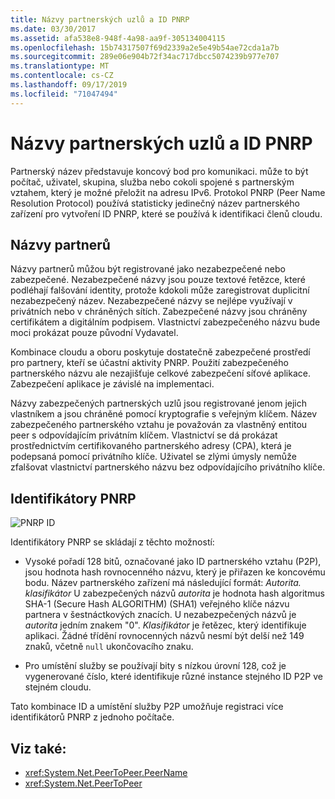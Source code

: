 ```yaml
---
title: Názvy partnerských uzlů a ID PNRP
ms.date: 03/30/2017
ms.assetid: afa538e8-948f-4a98-aa9f-305134004115
ms.openlocfilehash: 15b74317507f69d2339a2e5e49b54ae72cda1a7b
ms.sourcegitcommit: 289e06e904b72f34ac717dbcc5074239b977e707
ms.translationtype: MT
ms.contentlocale: cs-CZ
ms.lasthandoff: 09/17/2019
ms.locfileid: "71047494"
---
```

# <a name="peer-names-and-pnrp-ids"></a>Názvy partnerských uzlů a ID PNRP
Partnerský název představuje koncový bod pro komunikaci. může to být počítač, uživatel, skupina, služba nebo cokoli spojené s partnerským vztahem, který je možné přeložit na adresu IPv6. Protokol PNRP (Peer Name Resolution Protocol) používá statisticky jedinečný název partnerského zařízení pro vytvoření ID PNRP, které se používá k identifikaci členů cloudu.  
  
## <a name="peer-names"></a>Názvy partnerů  
 Názvy partnerů můžou být registrované jako nezabezpečené nebo zabezpečené. Nezabezpečené názvy jsou pouze textové řetězce, které podléhají falšování identity, protože kdokoli může zaregistrovat duplicitní nezabezpečený název. Nezabezpečené názvy se nejlépe využívají v privátních nebo v chráněných sítích. Zabezpečené názvy jsou chráněny certifikátem a digitálním podpisem. Vlastnictví zabezpečeného názvu bude moci prokázat pouze původní Vydavatel.  
  
 Kombinace cloudu a oboru poskytuje dostatečně zabezpečené prostředí pro partnery, kteří se účastní aktivity PNRP. Použití zabezpečeného partnerského názvu ale nezajišťuje celkové zabezpečení síťové aplikace. Zabezpečení aplikace je závislé na implementaci.  
  
 Názvy zabezpečených partnerských uzlů jsou registrované jenom jejich vlastníkem a jsou chráněné pomocí kryptografie s veřejným klíčem. Název zabezpečeného partnerského vztahu je považován za vlastněný entitou peer s odpovídajícím privátním klíčem. Vlastnictví se dá prokázat prostřednictvím certifikovaného partnerského adresy (CPA), která je podepsaná pomocí privátního klíče. Uživatel se zlými úmysly nemůže zfalšovat vlastnictví partnerského názvu bez odpovídajícího privátního klíče.  
  
## <a name="pnrp-ids"></a>Identifikátory PNRP  
 ![PNRP ID](./media/fdc9e8a0-4a1c-488d-a019-bc3a1973220c.gif "fdc9e8a0-4a1c-488d-a019-bc3a1973220c")  
  
 Identifikátory PNRP se skládají z těchto možností:  
  
- Vysoké pořadí 128 bitů, označované jako ID partnerského vztahu (P2P), jsou hodnota hash rovnocenného názvu, který je přiřazen ke koncovému bodu. Název partnerského zařízení má následující formát: *Autorita. klasifikátor* U zabezpečených názvů *autorita* je hodnota hash algoritmus SHA-1 (Secure Hash ALGORITHM) (SHA1) veřejného klíče názvu partnera v šestnáctkových znacích. U nezabezpečených názvů je *autorita* jedním znakem "0". *Klasifikátor* je řetězec, který identifikuje aplikaci. Žádné třídění rovnocenných názvů nesmí být delší než 149 znaků, včetně `null` ukončovacího znaku.  
  
- Pro umístění služby se používají bity s nízkou úrovní 128, což je vygenerované číslo, které identifikuje různé instance stejného ID P2P ve stejném cloudu.  
  
 Tato kombinace ID a umístění služby P2P umožňuje registraci více identifikátorů PNRP z jednoho počítače.  
  
## <a name="see-also"></a>Viz také:

- <xref:System.Net.PeerToPeer.PeerName>
- <xref:System.Net.PeerToPeer>
